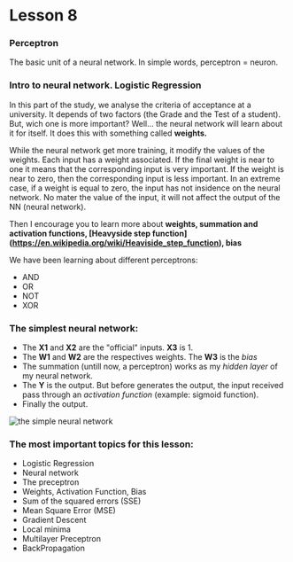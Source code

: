 # Lesson 8

### Perceptron
The basic unit of a neural network. In simple words, perceptron = neuron.

### Intro to neural network. Logistic Regression
In this part of the study, we analyse the criteria of acceptance at a university. It depends of two factors (the Grade and the Test of a student). But, wich one is more important? Well... the neural network will learn about it for itself. It does this with something called **weights.**

While the neural network get more training, it modify the values of the weights. Each input has a weight associated. If the final weight is near to one it means that the corresponding input is very important. If the weight is near to zero, then the corresponding input is less important. In an extreme case, if a weight is equal to zero, the input has not insidence on the neural network. No mater the value of the input, it will not affect the output of the NN (neural network).

Then I encourage you to learn more about **weights, summation and activation functions, [Heavyside step function] (https://en.wikipedia.org/wiki/Heaviside_step_function), bias**

We have been learning about different perceptrons:
- AND
- OR
- NOT
- XOR

### The simplest neural network:
- The **X1** and **X2** are the "official" inputs. **X3** is 1.
- The **W1** and **W2** are the respectives weights. The **W3** is the *bias* 
- The summation (untill now, a perceptron) works as my *hidden layer* of my neural network. 
- The **Y** is the output. But before generates the output, the input received pass through an *activation function* (example: sigmoid function).
- Finally the output.

![the simple neural network](http://3.bp.blogspot.com/-7RWgohC4pYE/VhtQ8IELsLI/AAAAAAAAA6I/_XFhMbjpcCY/s1600/Simple%2BNeural%2BNetwork.png)



### The most important topics for this lesson:
- Logistic Regression
- Neural network
- The preceptron
- Weights, Activation Function, Bias
- Sum of the squared errors (SSE)
- Mean Square Error (MSE)
- Gradient Descent
- Local minima
- Multilayer Preceptron
- BackPropagation
